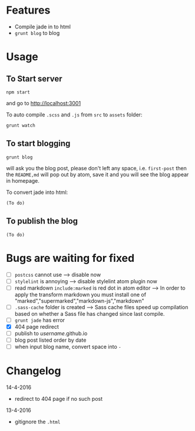# Features
- Compile jade in to html
- `grunt blog` to blog

# Usage

## To Start server
```
npm start
```
and go to [http://localhost:3001](http://localhost:3001)

To auto compile `.scss` and `.js` from `src` to `assets` folder:
```
grunt watch
```

## To start blogging
```
grunt blog
```
will ask you the blog post, please don't left any space, i.e. `first-post`
then the `README,md` will pop out by atom, save it and you will see the blog appear in homepage.

To convert jade into html:
```
(To do)
```

## To publish the blog
```
(To do)
```

# Bugs are waiting for fixed
- [ ] `postcss` cannot use
		--> disable now
- [ ] `stylelint` is annoying
		--> disable stylelint atom plugin now
- [ ] read markdown `include:marked` is red dot in atom editor
		--> In order to apply the transform markdown you must install one of "marked","supermarked","markdown-js","markdown"
- [ ] `.sass-cache` folder is created
		--> Sass cache files speed up compilation based on whether a Sass file has changed since last compile.
- [ ] `grunt jade` has error
- [x] 404 page redirect
- [ ] publish to _username_.github.io
- [ ] blog post listed order by date
- [ ] when input blog name, convert space into `-`

# Changelog
14-4-2016
- redirect to 404 page if no such post

13-4-2016
- gitignore the `.html`
